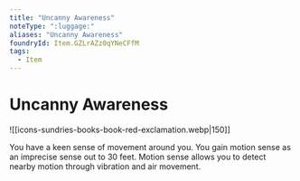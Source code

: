 ```yaml
---
title: "Uncanny Awareness"
noteType: ":luggage:"
aliases: "Uncanny Awareness"
foundryId: Item.GZLrAZz0qYNeCFfM
tags:
  - Item
---
```


# Uncanny Awareness
![[icons-sundries-books-book-red-exclamation.webp|150]]

You have a keen sense of movement around you. You gain motion sense as an imprecise sense out to 30 feet. Motion sense allows you to detect nearby motion through vibration and air movement.
